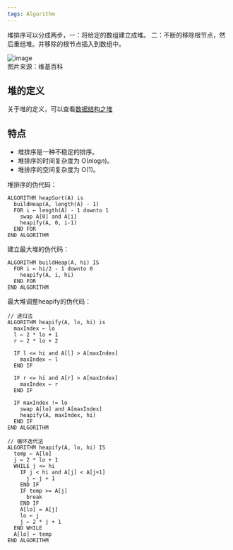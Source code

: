 ```yaml
---
tags: Algorithm
---
```

堆排序可以分成两步，一：将给定的数组建立成堆。 二：不断的移除根节点，然后重组堆。并移除的根节点插入到数组中。   

![image](../../../images/Heap_sort.gif)  
图片来源：维基百科

## 堆的定义
关于堆的定义，可以查看[数据结构之堆](./2018-10-18__数据结构之堆.md)

## 特点
- 堆排序是一种不稳定的排序。
- 堆排序的时间复杂度为 O(<i>n</i>log<i>n</i>)。
- 堆排序的空间复杂度为 O(1)。   

堆排序的伪代码：
```
ALGORITHM heapSort(A) is
  buildHeap(A, length(A) - 1)
  FOR i ← length(A) - 1 downto 1
    swap A[0] and A[i]
    heapify(A, 0, i-1)
  END FOR
END ALGORITHM
```

建立最大堆的伪代码：
```
ALGORITHM buildHeap(A, hi) IS
  FOR i ← hi/2 - 1 downto 0
    heapify(A, i, hi)
  END FOR
END ALGORITHM
```

最大堆调整heapify的伪代码：
```
// 递归法
ALGORITHM heapify(A, lo, hi) is
  maxIndex ← lo
  l ← 2 * lo + 1
  r ← 2 * lo + 2

  IF l <= hi and A[l] > A[maxIndex]
    maxIndex ← l
  END IF

  IF r <= hi and A[r] > A[maxIndex]
    maxIndex ← r
  END IF

  IF maxIndex != lo
    swap A[lo] and A[maxIndex]
    heapify(A, maxIndex, hi)
  END IF
END ALGORITHM

// 循环迭代法
ALGORITHM heapify(A, lo, hi) IS
  temp ← A[lo]
  j ← 2 * lo + 1
  WHILE j <= hi
    IF j < hi and A[j] < A[j+1]
      j ← j + 1
    END IF
    IF temp >= A[j] 
      break
    END IF
    A[lo] = A[j]
    lo ← j
    j ← 2 * j + 1
  END WHILE
  A[lo] ← temp
END ALGORITHM
```